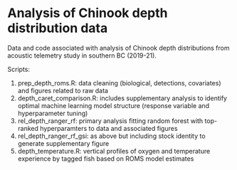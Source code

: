 # Analysis of Chinook depth distribution data

Data and code associated with analysis of Chinook depth distributions from acoustic telemetry study in southern BC (2019-21).

Scripts:
1. prep_depth_roms.R: data cleaning (biological, detections, covariates) and figures related to raw data
2. depth_caret_comparison.R: includes supplementary analysis to identify optimal machine learning model structure (response variable and hyperparameter tuning)
3. rel_depth_ranger_rf: primary analysis fitting random forest with top-ranked hyperparamters to data and associated figures
4. rel_depth_ranger_rf_gsi: as above but including stock identity to generate supplementary figure
5. depth_temperature.R: vertical profiles of oxygen and temperature experience by tagged fish based on ROMS model estimates

